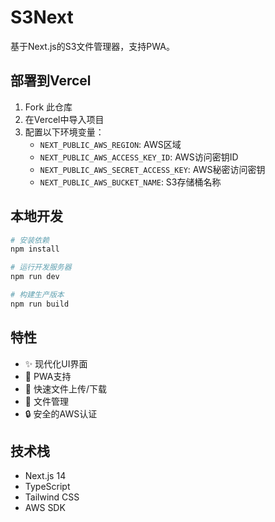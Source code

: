 # S3Next

基于Next.js的S3文件管理器，支持PWA。

## 部署到Vercel

1. Fork 此仓库
2. 在Vercel中导入项目
3. 配置以下环境变量：
   - `NEXT_PUBLIC_AWS_REGION`: AWS区域
   - `NEXT_PUBLIC_AWS_ACCESS_KEY_ID`: AWS访问密钥ID
   - `NEXT_PUBLIC_AWS_SECRET_ACCESS_KEY`: AWS秘密访问密钥
   - `NEXT_PUBLIC_AWS_BUCKET_NAME`: S3存储桶名称

## 本地开发

```bash
# 安装依赖
npm install

# 运行开发服务器
npm run dev

# 构建生产版本
npm run build
```

## 特性

- ✨ 现代化UI界面
- 📱 PWA支持
- 🚀 快速文件上传/下载
- 📂 文件管理
- 🔒 安全的AWS认证

## 技术栈

- Next.js 14
- TypeScript
- Tailwind CSS
- AWS SDK

